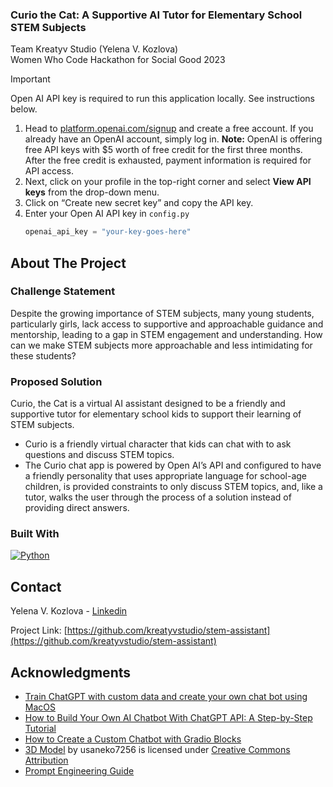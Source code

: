 <!-- README created using Best-README-Template https://github.com/othneildrew/Best-README-Template -->
<div>
  <h3>Curio the Cat: A Supportive AI Tutor for Elementary School STEM Subjects</h3>
  <p>Team Kreatyv Studio (Yelena V. Kozlova)<br>
  Women Who Code Hackathon for Social Good 2023</p>
</div>

> [!IMPORTANT]  
> Open AI API key is required to run this application locally. See instructions below.

1. Head to [platform.openai.com/signup](https://platform.openai.com/signup) and create a free account. If you already have an OpenAI account, simply log in. **Note:** OpenAI is offering free API keys with $5 worth of free credit for the first three months. After the free credit is exhausted, payment information is required for API access.
2. Next, click on your profile in the top-right corner and select **View API keys** from the drop-down menu.
3. Click on “Create new secret key” and copy the API key.
4. Enter your Open AI API key in `config.py`
   ``` Python
   openai_api_key = "your-key-goes-here"
   ```

<!-- ABOUT THE PROJECT -->
## About The Project

### Challenge Statement

Despite the growing importance of STEM subjects, many young students, particularly girls, lack access to supportive and approachable guidance and mentorship, leading to a gap in STEM engagement and understanding. How can we make STEM subjects more approachable and less intimidating for these students?

### Proposed Solution

Curio, the Cat is a virtual AI assistant designed to be a friendly and supportive tutor for elementary school kids to support their learning of STEM subjects.
* Curio is a friendly virtual character that kids can chat with to ask questions and discuss STEM topics.
* The Curio chat app is powered by Open AI’s API and configured to have a friendly personality that uses appropriate language for school-age children, is provided constraints to only discuss STEM topics, and, like a tutor, walks the user through the process of a solution instead of providing direct answers.




### Built With

 [![Python][Python]][Python-url] 




<!-- CONTACT -->
## Contact

Yelena V. Kozlova - [Linkedin](https://www.linkedin.com/in/yvkozlova/)

Project Link: [https://github.com/kreatyvstudio/stem-assistant](https://github.com/kreatyvstudio/stem-assistant)




<!-- ACKNOWLEDGMENTS -->
## Acknowledgments


* [Train ChatGPT with custom data and create your own chat bot using MacOS](https://medium.com/@sohaibshaheen/train-chatgpt-with-custom-data-and-create-your-own-chat-bot-using-macos-fb78c2f9646d)
* [How to Build Your Own AI Chatbot With ChatGPT API: A Step-by-Step Tutorial](https://beebom.com/how-build-own-ai-chatbot-with-chatgpt-api/)
* [How to Create a Custom Chatbot with Gradio Blocks](https://www.gradio.app/guides/creating-a-custom-chatbot-with-blocks)
* [3D Model](https://sketchfab.com/3d-models/vrc-quest-1a2ee6f7a86b4c09a2541614ea6e4ff5) by usaneko7256 is licensed under [Creative Commons Attribution](https://creativecommons.org/licenses/by/4.0/)
* [Prompt Engineering Guide](https://www.promptingguide.ai/)




<!-- MARKDOWN LINKS & IMAGES -->
<!-- https://www.markdownguide.org/basic-syntax/#reference-style-links -->
[contributors-shield]: https://img.shields.io/github/contributors/othneildrew/Best-README-Template.svg?style=for-the-badge
[contributors-url]: https://github.com/othneildrew/Best-README-Template/graphs/contributors
[forks-shield]: https://img.shields.io/github/forks/othneildrew/Best-README-Template.svg?style=for-the-badge
[forks-url]: https://github.com/othneildrew/Best-README-Template/network/members
[stars-shield]: https://img.shields.io/github/stars/othneildrew/Best-README-Template.svg?style=for-the-badge
[stars-url]: https://github.com/othneildrew/Best-README-Template/stargazers
[issues-shield]: https://img.shields.io/github/issues/othneildrew/Best-README-Template.svg?style=for-the-badge
[issues-url]: https://github.com/othneildrew/Best-README-Template/issues
[license-shield]: https://img.shields.io/github/license/othneildrew/Best-README-Template.svg?style=for-the-badge
[license-url]: https://github.com/othneildrew/Best-README-Template/blob/master/LICENSE.txt
[linkedin-shield]: https://img.shields.io/badge/-LinkedIn-black.svg?style=for-the-badge&logo=linkedin&colorB=555
[linkedin-url]: https://linkedin.com/in/othneildrew
[product-screenshot]: images/curio_app_screenshot.png
[Next.js]: https://img.shields.io/badge/next.js-000000?style=for-the-badge&logo=nextdotjs&logoColor=white
[Next-url]: https://nextjs.org/
[React.js]: https://img.shields.io/badge/React-20232A?style=for-the-badge&logo=react&logoColor=61DAFB
[React-url]: https://reactjs.org/
[Vue.js]: https://img.shields.io/badge/Vue.js-35495E?style=for-the-badge&logo=vuedotjs&logoColor=4FC08D
[Vue-url]: https://vuejs.org/
[Angular.io]: https://img.shields.io/badge/Angular-DD0031?style=for-the-badge&logo=angular&logoColor=white
[Angular-url]: https://angular.io/
[Svelte.dev]: https://img.shields.io/badge/Svelte-4A4A55?style=for-the-badge&logo=svelte&logoColor=FF3E00
[Svelte-url]: https://svelte.dev/
[Laravel.com]: https://img.shields.io/badge/Laravel-FF2D20?style=for-the-badge&logo=laravel&logoColor=white
[Laravel-url]: https://laravel.com
[Bootstrap.com]: https://img.shields.io/badge/Bootstrap-563D7C?style=for-the-badge&logo=bootstrap&logoColor=white
[Bootstrap-url]: https://getbootstrap.com
[JQuery.com]: https://img.shields.io/badge/jQuery-0769AD?style=for-the-badge&logo=jquery&logoColor=white
[JQuery-url]: https://jquery.com 
[Python]: https://img.shields.io/badge/python-3670A0?style=for-the-badge&logo=python&logoColor=ffdd54
[Python-url]: https://www.python.org/